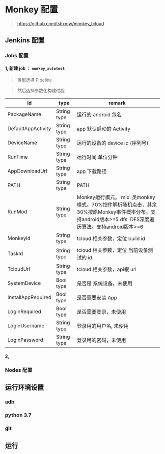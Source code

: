 # Monkey 配置

> https://github.com/tsbxmw/monkey_tcloud

## Jenkins 配置

### Jobs 配置

#### 1, 新建 job ： ```monkey_autotest```

> 类型选择 Pipeline

> 然后选择参数化构建过程

| id | type | remark |
|----|----|----|
|PackageName | String type |运行的 android 包名 |
|DefaultAppActivity| String type | app 默认启动的 Activity |
|DeviceName| String type | 运行的设备的 device id (序列号)|
|RunTime| String type | 运行时间 单位分钟|
|AppDownloadUrl| String type | app 下载路径|
|PATH| String type | PATH|
|RunMod | String type | Monkey运行模式。 mix: 类monkey模式。70%控件解析随机点击，其余30%按原Monkey事件概率分布。支持android版本>=5  dfs: DFS深度遍历算法。支持android版本>=6 |
|MonkeyId| String type | tcloud 相关参数，定位 build id|
|TaskId| String type | tcloud 相关参数，定位 当前设备测试的 id |
|TcloudUrl| String type | tcloud 相关参数，api根 url |
|SystemDevice| Bool type | 是否是 系统设备，未使用 |
|InstallAppRequired| Bool type | 是否需要安装 App |
|LoginRequired| Bool type | 是否需要登录，未使用 |
|LoginUsername| String type | 登录用的用户名, 未使用|
|LoginPassword| String type | 登录用的密码，未使用|

> 
#### 2,  

### Nodes 配置


## 运行环境设置

### adb

### python 3.7

### git

## 运行